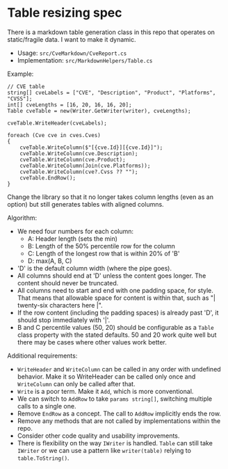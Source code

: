 # Table resizing spec

There is a markdown table generation class in this repo that operates on static/fragile data. I want to make it dynamic.

- Usage: `src/CveMarkdown/CveReport.cs`
- Implementation: `src/MarkdownHelpers/Table.cs`

Example:

```csharp!
// CVE table
string[] cveLabels = ["CVE", "Description", "Product", "Platforms", "CVSS"];
int[] cveLengths = [16, 20, 16, 16, 20];
Table cveTable = new(Writer.GetWriter(writer), cveLengths);

cveTable.WriteHeader(cveLabels);

foreach (Cve cve in cves.Cves)
{
    cveTable.WriteColumn($"[{cve.Id}][{cve.Id}]");
    cveTable.WriteColumn(cve.Description);
    cveTable.WriteColumn(cve.Product);
    cveTable.WriteColumn(Join(cve.Platforms));
    cveTable.WriteColumn(cve?.Cvss ?? "");
    cveTable.EndRow();
}
```

Change the library so that it no longer takes column lengths (even as an option) but still generates tables with aligned columns.

Algorithm: 

- We need four numbers for each column:
  - A: Header length (sets the min)
  - B: Length of the 50% percentile row for the column
  - C: Length of the longest row that is within 20% of 'B'
  - D: max(A, B, C)
- 'D' is the default column width (where the pipe goes).
- All columns should end at 'D' unless the content goes longer. The content should never be truncated.
- All columns need to start and end with one padding space, for style. That means that allowable space for content is within that, such as "| twenty-six characters here |".
- If the row content (including the padding spaces) is already past 'D', it should stop immediately with '|'.
- B and C percentile values (50, 20) should be configurable as a `Table` class property with the stated defaults. 50 and 20 work quite well but there may be cases where other values work better.

Additional requirements:

- `WriteHeader` and `WriteColumn` can be called in any order with undefined behavior. Make it so WriteHeader can be called only once and `WriteColumn` can only be called after that.
- `Write` is a poor term. Make it `Add`, which is more conventional.
- We can switch to `AddRow` to take `params string[]`, switching multiple calls to a single one.
- Remove `EndRow` as a concept. The call to `AddRow` implicitly ends the row.
- Remove any methods that are not called by implementations within the repo.
- Consider other code quality and usability improvements.
- There is flexibility on the way `IWriter` is handled. `Table` can still take `IWriter` or we can use a pattern like `writer(table)` relying to `table.ToString()`.
